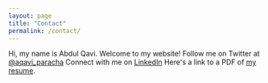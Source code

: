 ```yaml
---
layout: page
title: "Contact"
permalink: /contact/
---
```

Hi, my name is Abdul Qavi. Welcome to my website!
Follow me on Twitter at [@aqavi_paracha](http://www.twitter.com)
Connect with me on [LinkedIn](https://www.linkedin.com/in/abdul-qavi-paracha-461b8816/)
Here's a link to a PDF of [my resume](/docs/abdul_qavi.pdf).
